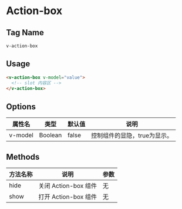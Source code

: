 # Action-box

## Tag Name

`v-action-box`

## Usage

```html
<v-action-box v-model="value">
  <!-- slot 内容区 -->
</v-action-box>
```

## Options

属性名   |    类型    |    默认值    |   说明
----    | ----      | ----        | ----    |
v-model  | Boolean | false |  控制组件的显隐，true为显示。

## Methods
方法名称   |    说明    |    参数    |
----    | ----      | ----        |
hide | 关闭 Action-box 组件 | 无
show | 打开 Action-box 组件 | 无

